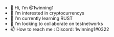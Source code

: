 - 👋 Hi, I’m @1winning1
- 👀 I’m interested in cryptocurrencys
- 🌱 I’m currently learning RUST
- 💞️ I’m looking to collaborate on testnetworks
- 📫 How to reach me : Discord: 1winning1#0322
